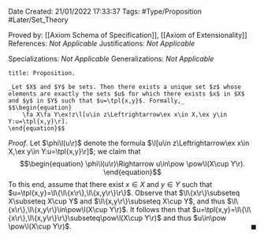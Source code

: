 <div class="topSpace"></div>

Date Created: 21/01/2022 17:33:37
Tags: #Type/Proposition #Later/Set_Theory

Proved by: [[Axiom Schema of Specification]], [[Axiom of Extensionality]]
References: _Not Applicable_
Justifications: _Not Applicable_

Specializations: _Not Applicable_
Generalizations: _Not Applicable_

``` ad-Proposition
title: Proposition.

_Let $X$ and $Y$ be sets. Then there exists a unique set $z$ whose elements are exactly the sets $u$ for which there exists $x$ in $X$ and $y$ in $Y$ such that $u=\tpl{x,y}$. Formally,_
$$\begin{equation}
    \fa X\fa Y\ex!z\l[u\in z\Leftrightarrow\ex x\in X,\ex y\in Y:u=\tpl{x,y}\r].
\end{equation}$$

```

_Proof_. Let $\phi\l(u\r)$ denote the formula $\l[u\in z\Leftrightarrow\ex x\in X,\ex y\in Y:u=\tpl{x,y}\r]$; we claim that
$$\begin{equation}
    \phi\l(u\r)\Rightarrow u\in\pow \pow\l(X\cup Y\r).
\end{equation}$$
To this end, assume that there exist $x\in X$ and $y\in Y$ such that $u=\tpl{x,y}=\l\{\l\{x\r\},\l\{x,y\r\}\r\}$. Observe that $\l\{x\r\}\subseteq X\subseteq X\cup Y$ and $\l\{x,y\r\}\subseteq X\cup Y$, and thus $\l\{x\r\},\l\{x,y\r\}\in\pow\l(X\cup Y\r)$. It follows then that $u=\tpl{x,y}=\l\{\l\{x\r\},\l\{x,y\r\}\r\}\subseteq\pow\l(X\cup Y\r)$ and thus $u\in\pow \pow\l(X\cup Y\r)$.<span style="float:right;">$\blacksquare$</span>
